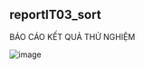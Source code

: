 
## reportIT03_sort
BÁO CÁO KẾT QUẢ THỬ NGHIỆM


![image](https://github.com/AhnMaph/reportIT03_sort/assets/157342518/e0feafb4-7e05-469f-9d3c-6748e1a3a8ed)


